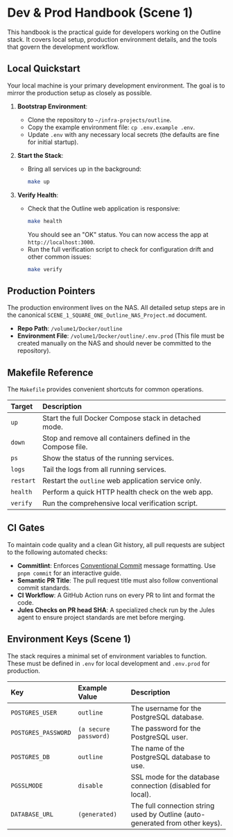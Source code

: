 # Dev & Prod Handbook (Scene 1)

This handbook is the practical guide for developers working on the Outline stack. It covers local setup, production environment details, and the tools that govern the development workflow.

## Local Quickstart

Your local machine is your primary development environment. The goal is to mirror the production setup as closely as possible.

1.  **Bootstrap Environment**:
    - Clone the repository to `~/infra-projects/outline`.
    - Copy the example environment file: `cp .env.example .env`.
    - Update `.env` with any necessary local secrets (the defaults are fine for initial startup).

2.  **Start the Stack**:
    - Bring all services up in the background:
      ```bash
      make up
      ```

3.  **Verify Health**:
    - Check that the Outline web application is responsive:
      ```bash
      make health
      ```
      You should see an "OK" status. You can now access the app at `http://localhost:3000`.
    - Run the full verification script to check for configuration drift and other common issues:
      ```bash
      make verify
      ```

## Production Pointers

The production environment lives on the NAS. All detailed setup steps are in the canonical `SCENE_1_SQUARE_ONE_Outline_NAS_Project.md` document.

- **Repo Path**: `/volume1/Docker/outline`
- **Environment File**: `/volume1/Docker/outline/.env.prod` (This file must be created manually on the NAS and should never be committed to the repository).

## Makefile Reference

The `Makefile` provides convenient shortcuts for common operations.

| Target    | Description                                                 |
| :-------- | :---------------------------------------------------------- |
| `up`      | Start the full Docker Compose stack in detached mode.       |
| `down`    | Stop and remove all containers defined in the Compose file. |
| `ps`      | Show the status of the running services.                    |
| `logs`    | Tail the logs from all running services.                    |
| `restart` | Restart the `outline` web application service only.         |
| `health`  | Perform a quick HTTP health check on the web app.           |
| `verify`  | Run the comprehensive local verification script.            |

## CI Gates

To maintain code quality and a clean Git history, all pull requests are subject to the following automated checks:

- **Commitlint**: Enforces [Conventional Commit](https://www.conventionalcommits.org/) message formatting. Use `pnpm commit` for an interactive guide.
- **Semantic PR Title**: The pull request title must also follow conventional commit standards.
- **CI Workflow**: A GitHub Action runs on every PR to lint and format the code.
- **Jules Checks on PR head SHA**: A specialized check run by the Jules agent to ensure project standards are met before merging.

## Environment Keys (Scene 1)

The stack requires a minimal set of environment variables to function. These must be defined in `.env` for local development and `.env.prod` for production.

| Key                 | Example Value         | Description                                                                  |
| :------------------ | :-------------------- | :--------------------------------------------------------------------------- |
| `POSTGRES_USER`     | `outline`             | The username for the PostgreSQL database.                                    |
| `POSTGRES_PASSWORD` | `(a secure password)` | The password for the PostgreSQL user.                                        |
| `POSTGRES_DB`       | `outline`             | The name of the PostgreSQL database to use.                                  |
| `PGSSLMODE`         | `disable`             | SSL mode for the database connection (disabled for local).                   |
| `DATABASE_URL`      | `(generated)`         | The full connection string used by Outline (auto-generated from other keys). |
